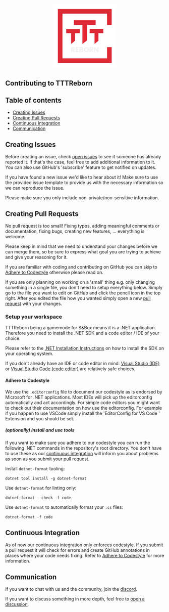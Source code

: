 <h1 align="center"><img src="ui/logos/TTT-Reborn-Logo.png" alt="TTTReborn logo" height="200"/></h1>

## Contributing to TTTReborn

## Table of contents

- [Creating Issues](#creating-issues)
- [Creating Pull Requests](#creating-pull-requests)
- [Continuous Integration](#continuous-integration)
- [Communication](#communication)

## Creating Issues

Before creating an issue, check [open issues](https://github.com/TTTReborn/ttt-reborn/issues?q=is%3Aissue+is%3Aopen) to see if someone has already reported it. If that's the case, feel free to add additional information to it. You can also use GitHub's 'subscribe' feature to get notified on updates.

If you have found a new issue we'd like to hear about it! Make sure to use the provided issue template to provide us with the necessary information so we can reproduce the issue.

Please make sure you only include non-private/non-sensitive information.

## Creating Pull Requests

No pull request is too small! Fixing typos, adding meaningful comments or documentation, fixing bugs, creating new features, ... everything is welcome.

Please keep in mind that we need to understand your changes before we can merge them, so be sure to express what goal you are trying to achieve and give your reasoning for it.

If you are familiar with coding and contributing on GitHub you can skip to [Adhere to Codestyle](#adhere-to-codestyle) otherwise please read on.

If you are only planning on working on a 'small' thing e.g. only changing something in a single file, you don't need to setup everything below. Simply go to the file you want to edit on GitHub and click the pencil icon in the top right. After you edited the file how you wanted simply open a new [pull request](https://github.com/TTTReborn/ttt-reborn/compare) with your changes.

### Setup your workspace

TTTReborn being a gamemode for S&Box means it is a .NET application. Therefore you need to install the .NET SDK and a code editor / IDE of your choice.

Please refer to the [.NET Installation Instructions](https://docs.microsoft.com/en-us/dotnet/core/install/) on how to install the SDK on your operating system.

If you don't already have an IDE or code editor in mind: [Visual Studio (IDE)](https://docs.microsoft.com/en-us/dotnet/core/tutorials/with-visual-studio) or [Visual Studio Code (code editor)](https://docs.microsoft.com/en-us/dotnet/core/tutorials/with-visual-studio-code) are relatively safe choices.

#### Adhere to Codestyle

We use the `.editorconfig` file to document our codestyle as is endorsed by Microsoft for .NET applications.
Most IDEs will pick up the editorconfig automatically and act accordingly. For simple code editors you might want to check out their documentation on how use the editorconfig. For example if you happen to use VSCode simply install the 'EditorConfig for VS Code
' Extension and you should be set.

##### (optionally) Install and use tools

If you want to make sure you adhere to our codestyle you can run the following .NET commands in the repository's root directory.
You don't have to use these as our [continuous integration](#continuous-integration) will inform you about problems as soon as you submit your pull request.

Install `dotnet-format` tooling:

```shell
dotnet tool install -g dotnet-format
```

Use `dotnet-format` for linting only:

```shell
dotnet-format --check -f code
```

Use `dotnet-format` to automatically format your `.cs` files:

```shell
dotnet-format -f code
```

## Continuous Integration

As of now our continuous integration only enforces codestyle. If you submit a pull request it will check for errors and create GitHub annotations in places where your code needs fixing.
Refer to [Adhere to Codestyle](#adhere-to-codestyle) for more information.

## Communication

If you want to chat with us and the community, join the [discord](https://discord.gg/Npcbb4W).

If you want to discuss something in more depth, feel free to [open a discussion](https://github.com/TTTReborn/ttt-reborn/discussions/new).
